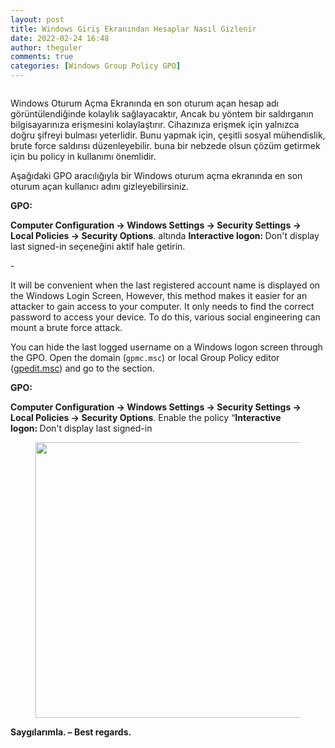```yaml
---
layout: post
title: Windows Giriş Ekranından Hesaplar Nasıl Gizlenir
date: 2022-02-24 16:48
author: theguler
comments: true
categories: [Windows Group Policy GPO]
---
```

<!-- wp:image {"id":1155,"sizeSlug":"large","linkDestination":"none"} -->
<figure class="wp-block-image size-large"><img src="https://theguler.wordpress.com/wp-content/uploads/2022/01/gpo_logo.jpg?w=439" alt="" class="wp-image-1155" /></figure>
<!-- /wp:image -->

<!-- wp:paragraph -->
<p>Windows Oturum Açma Ekranında en son oturum açan hesap adı görüntülendiğinde kolaylık sağlayacaktır, Ancak bu yöntem bir saldırganın bilgisayarınıza erişmesini kolaylaştırır. Cihazınıza erişmek için yalnızca doğru şifreyi bulması yeterlidir. Bunu yapmak için, çeşitli sosyal mühendislik, brute force saldırısı düzenleyebilir. buna bir nebzede olsun çözüm getirmek için bu policy in kullanımı önemlidir.</p>
<!-- /wp:paragraph -->

<!-- wp:paragraph -->
<p>Aşağıdaki GPO aracılığıyla bir Windows oturum açma ekranında en son oturum açan kullanıcı adını gizleyebilirsiniz.</p>
<!-- /wp:paragraph -->

<!-- wp:paragraph -->
<p><strong>GPO: </strong></p>
<!-- /wp:paragraph -->

<!-- wp:paragraph -->
<p><strong>Computer Configuration -&gt; Windows Settings -&gt; Security Settings -&gt; Local Policies -&gt; Security Options</strong>. altında <strong>Interactive logon:&nbsp;</strong>Don't display last signed-in seçeneğini aktif hale getirin.</p>
<!-- /wp:paragraph -->

<!-- wp:paragraph -->
<p>-</p>
<!-- /wp:paragraph -->

<!-- wp:paragraph -->
<p>It will be convenient when the last registered account name is displayed on the Windows Login Screen, However, this method makes it easier for an attacker to gain access to your computer. It only needs to find the correct password to access your device. To do this, various social engineering can mount a brute force attack.</p>
<!-- /wp:paragraph -->

<!-- wp:paragraph -->
<p>You can hide the last logged username on a Windows logon screen through the GPO. Open the domain (<code>gpmc.msc</code>) or local Group Policy editor (<a href="http ://woshub. com/group-policy-editor-gpedit-msc-for-windows-10-home/">gpedit.msc</a>) and go to the section.</p>
<!-- /wp:paragraph -->

<!-- wp:paragraph -->
<p><strong>GPO: </strong></p>
<!-- /wp:paragraph -->

<!-- wp:paragraph -->
<p><strong>Computer Configuration -&gt; Windows Settings -&gt; Security Settings -&gt; Local Policies -&gt; Security Options</strong>. Enable the policy “<strong>Interactive logon:&nbsp;</strong>Don't display last signed-in</p>
<!-- /wp:paragraph -->

<!-- wp:image {"id":2047,"width":437,"height":441,"sizeSlug":"large","linkDestination":"none"} -->
<figure class="wp-block-image size-large is-resized"><img src="https://theguler.wordpress.com/wp-content/uploads/2022/02/usr.png?w=579" alt="" class="wp-image-2047" width="437" height="441" /></figure>
<!-- /wp:image -->

<!-- wp:paragraph -->
<p><strong>Saygılarımla. – Best regards.</strong></p>
<!-- /wp:paragraph -->
